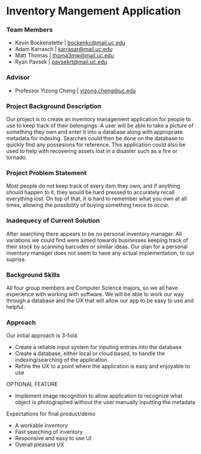 <h1>
Inventory Mangement Application
</h1>

<h3>
Team Members
</h3>

* Kevin Bockenstette | bockenkc@mail.uc.edu
* Adam Karrasch      | karrasar@mail.uc.edu
* Matt Thomas        | thoma3mw@mail.uc.edu
* Ryan Pavsek        | pavsekrt@mail.uc.edu

<h3>
Advisor
</h3>

* Professor Yizong Cheng | yizong.cheng@uc.edu

<h3>
Project Background Description
</h3>

Our project is to create an inventory management application for people to use to keep track of their
belongings. A user will be able to take a picture of something they own and enter it into a database
along with appropriate metadata for indexing. Searches could then be done on the database to quickly
find any possesions for reference. This application could also be used to help with recovering
assets lost in a disaster such as a fire or tornado.

<h3>
Project Problem Statement
</h3>

Most people do not keep track of every item they own, and if anything should happen to it, they would
be hard pressed to accurately recall everything lost. On top of that, it is hard to remember what you
own at all times, allowing the possibility of buying something twice to occur.

<h3>
Inadequecy of Current Solution
</h3>

After searching there appears to be no personal inventory manager. All variations we could find
were aimed towards businesses keeping track of their stock by scanning barcodes or similar ideas.
Our plan for a personal inventory manager does not seem to have any actual implementation, to our
suprise.

<h3>
Background Skills
</h3>

All four group members are Computer Science majors, so we all have experience with working with software.
We will be able to work our way through a database and the UX that will allow our app to be easy to use and
helpful.

<h3>
Approach
</h3>

Our initial approach is 3-fold.
* Create a reliable input system for inputing entries into the database
* Create a database, either local or cloud based, to handle the indexing/searching of the application
* Refine the UX to a point where the application is easy and enjoyable to use

OPTIONAL FEATURE
* Implement image recognition to allow application to recognize what object is photographed without
  the user manually inputting the metadata

Expectations for final product/demo
* A workable inventory
* Fast searching of inventory
* Responsive and easy to use UI
* Overall pleasant UX
